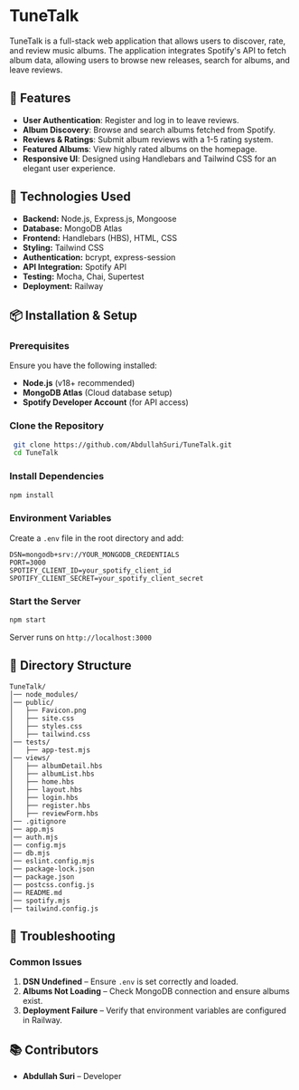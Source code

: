 # TuneTalk

TuneTalk is a full-stack web application that allows users to discover, rate, and review music albums. The application integrates Spotify's API to fetch album data, allowing users to browse new releases, search for albums, and leave reviews.


## 📌 Features

- **User Authentication**: Register and log in to leave reviews.
- **Album Discovery**: Browse and search albums fetched from Spotify.
- **Reviews & Ratings**: Submit album reviews with a 1-5 rating system.
- **Featured Albums**: View highly rated albums on the homepage.
- **Responsive UI**: Designed using Handlebars and Tailwind CSS for an elegant user experience.

## 🚀 Technologies Used

- **Backend:** Node.js, Express.js, Mongoose
- **Database:** MongoDB Atlas
- **Frontend:** Handlebars (HBS), HTML, CSS
- **Styling:** Tailwind CSS
- **Authentication:** bcrypt, express-session
- **API Integration:** Spotify API
- **Testing:** Mocha, Chai, Supertest
- **Deployment:** Railway

## 📦 Installation & Setup

### Prerequisites

Ensure you have the following installed:

- **Node.js** (v18+ recommended)
- **MongoDB Atlas** (Cloud database setup)
- **Spotify Developer Account** (for API access)

### Clone the Repository

```sh
 git clone https://github.com/AbdullahSuri/TuneTalk.git
 cd TuneTalk
```

### Install Dependencies

```sh
npm install
```

### Environment Variables

Create a `.env` file in the root directory and add:

```
DSN=mongodb+srv://YOUR_MONGODB_CREDENTIALS
PORT=3000
SPOTIFY_CLIENT_ID=your_spotify_client_id
SPOTIFY_CLIENT_SECRET=your_spotify_client_secret
```

### Start the Server

```sh
npm start
```

Server runs on `http://localhost:3000`

## 📂 Directory Structure

```
TuneTalk/
│── node_modules/
│── public/
│   ├── Favicon.png
│   ├── site.css
│   ├── styles.css
│   ├── tailwind.css
│── tests/
│   ├── app-test.mjs
│── views/
│   ├── albumDetail.hbs
│   ├── albumList.hbs
│   ├── home.hbs
│   ├── layout.hbs
│   ├── login.hbs
│   ├── register.hbs
│   ├── reviewForm.hbs
│── .gitignore
│── app.mjs
│── auth.mjs
│── config.mjs
│── db.mjs
│── eslint.config.mjs
│── package-lock.json
│── package.json
│── postcss.config.js
│── README.md
│── spotify.mjs
│── tailwind.config.js
```

## 🔎 Troubleshooting

### Common Issues

1. **DSN Undefined** – Ensure `.env` is set correctly and loaded.
2. **Albums Not Loading** – Check MongoDB connection and ensure albums exist.
3. **Deployment Failure** – Verify that environment variables are configured in Railway.

## 📚 Contributors

- **Abdullah Suri** – Developer
